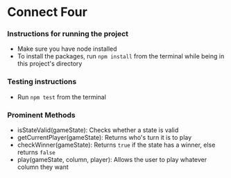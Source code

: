 # Connect Four

### Instructions for running the project
- Make sure you have node installed
- To install the packages, run `npm install` from the terminal while being in this project's directory

### Testing instructions
- Run `npm test` from the terminal

### Prominent Methods
- isStateValid(gameState): Checks whether a state is valid
- getCurrentPlayer(gameState): Returns who's turn it is to play
- checkWinner(gameState): Returns `true` if the state has a winner, else returns `false`
- play(gameState, column, player): Allows the user to play whatever column they want